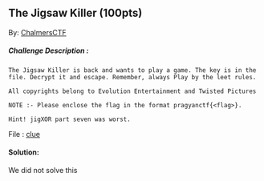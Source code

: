 ## The Jigsaw Killer (100pts)
By: [ChalmersCTF](http://chalmersctf.se)

##### Challenge Description : 
```
The Jigsaw Killer is back and wants to play a game. The key is in the file. Decrypt it and escape. Remember, always Play by the leet rules.

All copyrights belong to Evolution Entertainment and Twisted Pictures

NOTE :- Please enclose the flag in the format pragyanctf{<flag>}.

Hint! jigXOR part seven was worst.

```
File : [clue](files/clue)

#### Solution:
We did not solve this